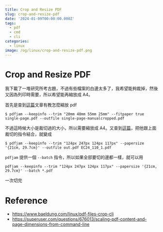 ```yaml
---
title: Crop and Resize PDF
slug: crop-and-resize-pdf
date: '2024-01-09T00:00:00.000Z'
tags:
  - pdf
  - cmd
  - cli
categories:
  - linux
image: /og/linux/crop-and-resize-pdf.png
---
```


# Crop and Resize PDF
我下載了一堆研究所考古題，不過有些檔案的白邊太多了，我希望能夠裁掉，然後又因為列印時需要，所以希望能再縮放成 A4。

首先是查到[這篇](https://www.baeldung.com/linux/pdf-files-crop-cli)文章有教怎麼縮放 pdf

```
$ pdfjam --keepinfo --trim "20mm 48mm 55mm 25mm" --fitpaper true single-page.pdf --outfile single-page-manualcropped.pdf
```

不過這時候大小是裁切過的大小，所以需要縮放成 A4。又查到[這篇](https://superuser.com/questions/676013/scaling-pdf-content-and-page-dimensions-from-command-line)，把他跟上面裁切的指令結合，就變成


```
$ pdfjam --keepinfo --trim "124px 247px 124px 117px" --papersize '{21cm, 29.7cm}' --outfile out.pdf EC24_110_1.pdf
```

`pdfjam` 提供一個 `--batch` 指令，所以如果全部要切的邊都一樣，就可以用

```
pdfjam --keepinfo --trim "124px 247px 124px 117px" --papersize '{21cm, 29.7cm}' --batch *.pdf
```

一次切完

# Reference 
* https://www.baeldung.com/linux/pdf-files-crop-cli
* https://superuser.com/questions/676013/scaling-pdf-content-and-page-dimensions-from-command-line
